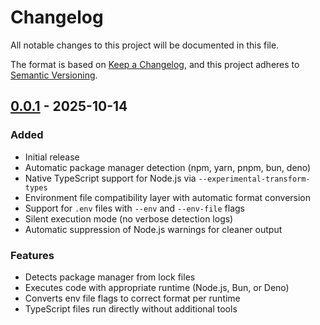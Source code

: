 # Changelog

All notable changes to this project will be documented in this file.

The format is based on [Keep a Changelog](https://keepachangelog.com/en/1.0.0/),
and this project adheres to [Semantic Versioning](https://semver.org/spec/v2.0.0.html).

## [0.0.1] - 2025-10-14

### Added

- Initial release
- Automatic package manager detection (npm, yarn, pnpm, bun, deno)
- Native TypeScript support for Node.js via `--experimental-transform-types`
- Environment file compatibility layer with automatic format conversion
- Support for `.env` files with `--env` and `--env-file` flags
- Silent execution mode (no verbose detection logs)
- Automatic suppression of Node.js warnings for cleaner output

### Features

- Detects package manager from lock files
- Executes code with appropriate runtime (Node.js, Bun, or Deno)
- Converts env file flags to correct format per runtime
- TypeScript files run directly without additional tools

[0.0.1]: https://github.com/devzolo/ts-run/releases/tag/v0.0.1
